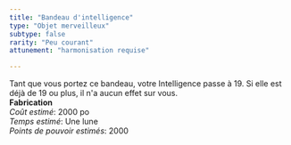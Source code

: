 ```yaml
---
title: "Bandeau d'intelligence"
type: "Objet merveilleux"
subtype: false
rarity: "Peu courant"
attunement: "harmonisation requise"

---
```

Tant que vous portez ce bandeau, votre Intelligence passe à 19. Si elle est déjà de 19 ou plus, il n'a aucun effet sur vous.  
**Fabrication**  
*Coût estimé*: 2000 po  
*Temps estimé*: Une lune  
*Points de pouvoir estimés*: 2000  
